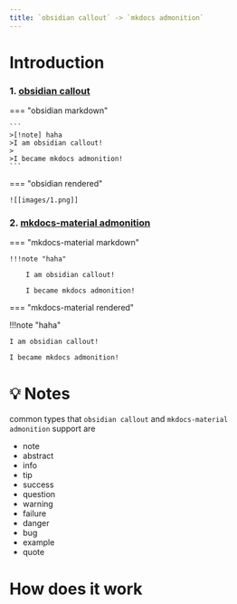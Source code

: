 ```yaml
---
title: `obsidian callout` -> `mkdocs admonition`
---
```


# Introduction

### 1. [obsidian callout](https://help.obsidian.md/Editing+and+formatting/Callouts)

=== "obsidian markdown"

    ```
    >[!note] haha
    >I am obsidian callout!
    >
    >I became mkdocs admonition!
    ```

=== "obsidian rendered"

    ![[images/1.png]]


### 2. [mkdocs-material admonition](https://squidfunk.github.io/mkdocs-material/reference/admonitions)

=== "mkdocs-material markdown"

```
!!!note "haha"

    I am obsidian callout!
    
    I became mkdocs admonition!
```

=== "mkdocs-material rendered"

!!!note "haha"

    I am obsidian callout!
    
    I became mkdocs admonition!



# 💡 Notes

common types that `obsidian callout` and `mkdocs-material admonition` support are

-   note
-   abstract
-   info
-   tip
-   success
-   question
-   warning
-   failure
-   danger
-   bug
-   example
-   quote

# How does it work

